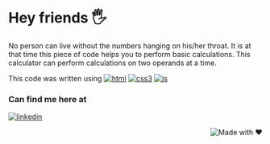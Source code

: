 
# Hey friends 🖐

No person can live without the numbers hanging on his/her throat. 
It is at that time this piece of code helps you to perform basic calculations.
This calculator can perform calculations on two operands at a time.


This code was written using [![html](https://user-images.githubusercontent.com/84311163/169548089-e66ac251-2c4a-48ce-a5a7-043c29db9ef1.svg)]()  [![css3](https://user-images.githubusercontent.com/84311163/169548221-7f9d033e-81a9-4a50-a196-fb8a55bc7f9f.svg)]()  [![js](https://user-images.githubusercontent.com/84311163/169548257-a76ccb5d-a3b7-4f06-8c55-6387f75a0eaa.svg)]()


### Can find me here at 
[![linkedin](https://user-images.githubusercontent.com/84311163/169548532-c5ea6e41-60c3-4c63-ba98-7a297cabce8b.svg)](https://www.linkedin.com/in/jagadeeshundavalli)


<p align="right"><img src="https://user-images.githubusercontent.com/84311163/169565629-7b6d1897-5806-462a-9ccc-bf13937c1dbb.svg" alt="Made with ❤"></p>
